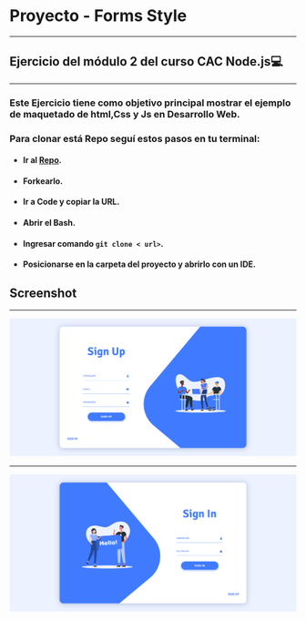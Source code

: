 # Proyecto - Forms Style
***
## Ejercicio del módulo 2 del curso CAC Node.js💻
***
### Este Ejercicio tiene como objetivo principal mostrar el ejemplo de maquetado de html,Css y Js en Desarrollo Web.
### Para clonar está Repo seguí estos pasos en tu terminal:
- #### Ir al [Repo](https://github.com/Pame-85/form-style).
- #### Forkearlo.
- #### Ir a Code y copiar la URL.
- #### Abrir el Bash.
- #### Ingresar comando ```git clone < url>```.
- #### Posicionarse en la carpeta del proyecto y abrirlo con un IDE.
## Screenshot
*****
![imagen](/images/signup.png)
****
![imagen](/images/signin.png)